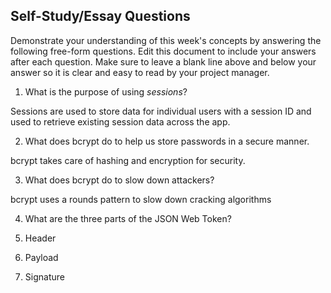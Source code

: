 ## Self-Study/Essay Questions

Demonstrate your understanding of this week's concepts by answering the following free-form questions. Edit this document to include your answers after each question. Make sure to leave a blank line above and below your answer so it is clear and easy to read by your project manager.

1. What is the purpose of using _sessions_?

Sessions are used to store data for individual users with a session ID and used to retrieve existing session data across the app.

2. What does bcrypt do to help us store passwords in a secure manner.

bcrypt takes care of hashing and encryption for security.


3. What does bcrypt do to slow down attackers?

bcrypt uses a rounds pattern to slow down cracking algorithms


4. What are the three parts of the JSON Web Token?

1. Header
2. Payload
3. Signature
